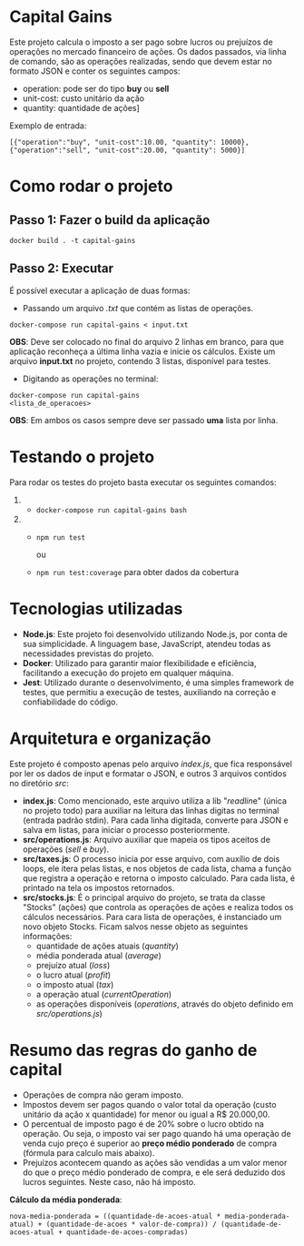 # Capital Gains

Este projeto calcula o imposto a ser pago sobre lucros ou prejuízos de operações no mercado financeiro de ações. 
Os dados passados, via linha de comando, são as operações realizadas, sendo que devem estar no formato JSON e conter os seguintes campos:

- operation: pode ser do tipo **buy** ou **sell**
- unit-cost: custo unitário da ação
- quantity: quantidade de ações]

Exemplo de entrada:

`[{"operation":"buy", "unit-cost":10.00, "quantity": 10000},{"operation":"sell", "unit-cost":20.00, "quantity": 5000}]`

# Como rodar o projeto

## Passo 1: Fazer o build da aplicação

```
docker build . -t capital-gains
```

## Passo 2: Executar

É possível executar a aplicação de duas formas: 

- Passando um arquivo *.txt* que contém as listas de operações. 

```
docker-compose run capital-gains < input.txt
```

**OBS**: Deve ser colocado no final do arquivo 2 linhas em branco, para que aplicação reconheça a última linha vazia e inicie os cálculos. Existe um arquivo **input.txt** no projeto, contendo 3 listas, disponível para testes.

- Digitando as operações no terminal:

```
docker-compose run capital-gains
<lista_de_operacoes>
```


**OBS**: Em ambos os casos sempre deve ser passado **uma** lista por linha. 

# Testando o projeto

Para rodar os testes do projeto basta executar os seguintes comandos:

1. - `docker-compose run capital-gains bash`
2. - `npm run test`

      ou
   - `npm run test:coverage` para obter dados da cobertura


# Tecnologias utilizadas

- **Node.js**: Este projeto foi desenvolvido utilizando Node.js, por conta de sua simplicidade. A linguagem base, JavaScript, atendeu todas as necessidades previstas do projeto.
- **Docker**: Utilizado para garantir maior flexibilidade e eficiência, facilitando a execução do projeto em qualquer máquina.
- **Jest**: Utilizado durante o desenvolvimento, é uma simples framework de testes, que permitiu a execução de testes, auxiliando na correção e confiabilidade do código. 

# Arquitetura e organização

Este projeto é composto apenas pelo arquivo *index.js*, que fica responsável por ler os dados de input e formatar o JSON, e outros 3 arquivos contidos no diretório *src*:

- **index.js**: Como mencionado, este arquivo utiliza a lib "*readlin*e" (única no projeto todo) para auxiliar na leitura das linhas digitas no terminal (entrada padrão stdin). Para cada linha digitada, converte para JSON e salva em listas, para iniciar o processo posteriormente.
- **src/operations.js**:  Arquivo auxiliar que mapeia os tipos aceitos de operações (*sell* e *buy*). 
- **src/taxes.js**: O processo inicia por esse arquivo, com auxílio de dois loops, ele itera pelas listas, e nos objetos de cada lista, chama a função que registra a operação e retorna o imposto calculado. Para cada lista, é printado na tela os impostos retornados.
- **src/stocks.js**: É o principal arquivo do projeto, se trata da classe "Stocks" (ações) que controla as operações de ações e realiza todos os cálculos necessários. Para cara lista de operações, é instanciado um novo objeto Stocks. Ficam salvos nesse objeto as seguintes informações: 
  - quantidade de ações atuais (*quantity*)
  - média ponderada atual (*average*)
  - prejuízo atual (*loss*)
  - o lucro atual (*profit*)
  - o imposto atual (*tax*)
  - a operação atual (*currentOperation*) 
  - as operações disponíveis (*operations*, através do objeto definido em *src/operations.js*)

# Resumo das regras do ganho de capital

- Operações de compra não geram imposto. 
- Impostos devem ser pagos quando o valor total da operação (custo unitário da ação x quantidade) for menor ou igual a R$ 20.000,00.
- O percentual de imposto pago é de 20% sobre o lucro obtido na operação. Ou seja, o imposto vai ser pago quando há uma operação de venda cujo preço é superior ao **preço médio ponderado** de compra (fórmula para calculo mais abaixo).
- Prejuízos acontecem quando as ações são vendidas a um valor menor do que o preço médio ponderado de compra, e ele será deduzido dos lucros seguintes. Neste caso, não há imposto. 


**Cálculo da média ponderada**:

```
nova-media-ponderada = ((quantidade-de-acoes-atual * media-ponderada-atual) + (quantidade-de-acoes * valor-de-compra)) / (quantidade-de-acoes-atual + quantidade-de-acoes-compradas) 
``` 